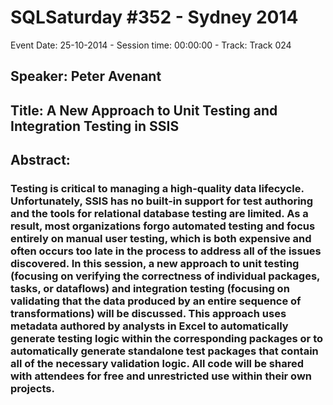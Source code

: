 # SQLSaturday #352 - Sydney 2014
Event Date: 25-10-2014 - Session time: 00:00:00 - Track: Track 024
## Speaker: Peter Avenant
## Title: A New Approach to Unit Testing and Integration Testing in SSIS 
## Abstract:
### Testing is critical to managing a high-quality data lifecycle. Unfortunately, SSIS has no built-in support for test authoring and the tools for relational database testing are limited. As a result, most organizations forgo automated testing and focus entirely on manual user testing, which is both expensive and often occurs too late in the process to address all of the issues discovered. In this session, a new approach to unit testing (focusing on verifying the correctness of individual packages, tasks, or dataflows) and integration testing (focusing on validating that the data produced by an entire sequence of transformations) will be discussed. This approach uses metadata authored by analysts in Excel to automatically generate testing logic within the corresponding packages or to automatically generate standalone test packages that contain all of the necessary validation logic. All code will be shared with attendees for free and unrestricted use within their own projects.
